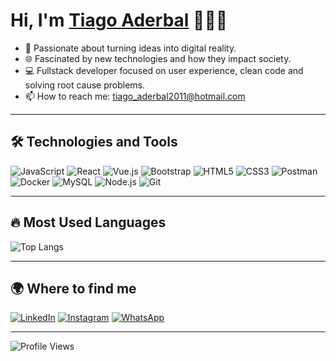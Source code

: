 # Hi, I'm [Tiago Aderbal](https://github.com/TiagoAderbal) 🧑🏻‍💻

- 🚀 Passionate about turning ideas into digital reality.
- 🌐 Fascinated by new technologies and how they impact society.
- 💻 Fullstack developer focused on user experience, clean code and solving root cause problems.
- 📫 How to reach me: tiago_aderbal2011@hotmail.com

---


## 🛠️ Technologies and Tools

![JavaScript](https://img.shields.io/badge/-JavaScript-F7DF1E?style=flat-square&logo=javascript&logoColor=black)
![React](https://img.shields.io/badge/-React-61DAFB?style=flat-square&logo=react&logoColor=black)
![Vue.js](https://img.shields.io/badge/-Vue.js-4FC08D?style=flat-square&logo=vue.js&logoColor=white)
![Bootstrap](https://img.shields.io/badge/-Bootstrap-7952B3?style=flat-square&logo=bootstrap&logoColor=white)
![HTML5](https://img.shields.io/badge/-HTML5-E34F26?style=flat-square&logo=html5&logoColor=white)
![CSS3](https://img.shields.io/badge/-CSS3-1572B6?style=flat-square&logo=css3)
![Postman](https://img.shields.io/badge/-Postman-FF6C37?style=flat-square&logo=postman&logoColor=white)
![Docker](https://img.shields.io/badge/-Docker-2496ED?style=flat-square&logo=docker&logoColor=white)
![MySQL](https://img.shields.io/badge/-MySQL-4479A1?style=flat-square&logo=mysql&logoColor=white)
![Node.js](https://img.shields.io/badge/-Node.js-339933?style=flat-square&logo=node.js&logoColor=white)
![Git](https://img.shields.io/badge/-Git-F05032?style=flat-square&logo=git&logoColor=white)

---

## 🔥 Most Used Languages

![Top Langs](https://github-readme-stats.vercel.app/api/top-langs/?username=TiagoAderbal&layout=compact&theme=radical)

---

## 🌍 Where to find me

[![LinkedIn](https://img.shields.io/badge/LinkedIn-blue?style=for-the-badge&logo=linkedin)](https://www.linkedin.com/in/tiago-aderbal-francisco-b0a67217b)
[![Instagram](https://img.shields.io/badge/Instagram-E4405F?style=for-the-badge&logo=instagram&logoColor=white)](https://www.instagram.com/tiago.aderbal/)
[![WhatsApp](https://img.shields.io/badge/WhatsApp-25D366?style=for-the-badge&logo=whatsapp&logoColor=white)](https://wa.me/+5514998761501)

---

![Profile Views](https://komarev.com/ghpvc/?username=TiagoAderbal&color=blue)
